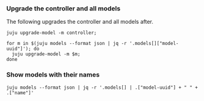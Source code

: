 ### Upgrade the controller and all models
The following upgrades the controller and all models after.

    juju upgrade-model -m controller;

    for m in $(juju models --format json | jq -r '.models[]["model-uuid"]'); do 
      juju upgrade-model -m $m; 
    done

### Show models with their names
    juju models --format json | jq -r '.models[] | .["model-uuid"] + " " + .["name"]'
